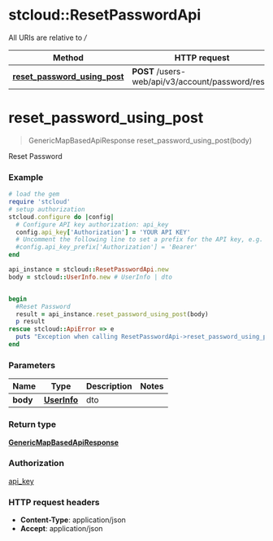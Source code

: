 # stcloud::ResetPasswordApi

All URIs are relative to */*

| Method                                                                         | HTTP request                                      | Description    |
| ------------------------------------------------------------------------------ | ------------------------------------------------- | -------------- |
| [**reset_password_using_post**](ResetPasswordApi.md#reset_password_using_post) | **POST** /users-web/api/v3/account/password/reset | Reset Password |

# **reset_password_using_post**
> GenericMapBasedApiResponse reset_password_using_post(body)

Reset Password

### Example
```ruby
# load the gem
require 'stcloud'
# setup authorization
stcloud.configure do |config|
  # Configure API key authorization: api_key
  config.api_key['Authorization'] = 'YOUR API KEY'
  # Uncomment the following line to set a prefix for the API key, e.g. 'Bearer' (defaults to nil)
  #config.api_key_prefix['Authorization'] = 'Bearer'
end

api_instance = stcloud::ResetPasswordApi.new
body = stcloud::UserInfo.new # UserInfo | dto


begin
  #Reset Password
  result = api_instance.reset_password_using_post(body)
  p result
rescue stcloud::ApiError => e
  puts "Exception when calling ResetPasswordApi->reset_password_using_post: #{e}"
end
```

### Parameters

| Name     | Type                        | Description | Notes |
| -------- | --------------------------- | ----------- | ----- |
| **body** | [**UserInfo**](UserInfo.md) | dto         |

### Return type

[**GenericMapBasedApiResponse**](GenericMapBasedApiResponse.md)

### Authorization

[api_key](../README.md#api_key)

### HTTP request headers

 - **Content-Type**: application/json
 - **Accept**: application/json
